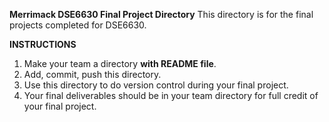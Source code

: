 __Merrimack DSE6630 Final Project Directory__
This directory is for the final projects completed for DSE6630.

__INSTRUCTIONS__
1. Make your team a directory __with README file__.
2. Add, commit, push this directory.
3. Use this directory to do version control during your final project.
4. Your final deliverables should be in your team directory for full credit of your final project.

